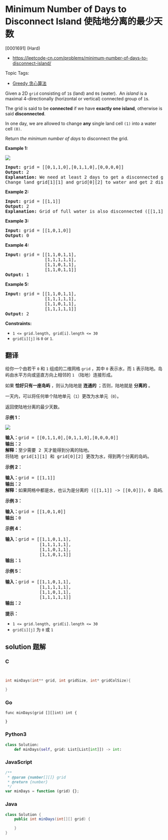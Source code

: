 # Minimum Number of Days to Disconnect Island 使陆地分离的最少天数

[0001691] (Hard)

- https://leetcode-cn.com/problems/minimum-number-of-days-to-disconnect-island/

Topic Tags:

- [Greedy 贪心算法](https://leetcode-cn.com/tag/greedy/)

Given a 2D `grid` consisting of `1`s (land) and `0`s (water).  An _island_ is a maximal 4-directionally (horizontal or vertical) connected group of `1`s.

The grid is said to be **connected** if we have **exactly one island**, otherwise is said **disconnected**.

In one day, we are allowed to change **any** single land cell `(1)` into a water cell `(0)`.

Return _the minimum number of days_ to disconnect the grid.

**Example 1:**

**![](https://assets.leetcode.com/uploads/2020/08/13/1926_island.png)**

<pre><strong>Input:</strong> grid = [[0,1,1,0],[0,1,1,0],[0,0,0,0]]
<strong>Output:</strong> 2
<strong>Explanation:</strong> We need at least 2 days to get a disconnected grid.
Change land grid[1][1] and grid[0][2] to water and get 2 disconnected island.
</pre>

**Example 2:**

<pre><strong>Input:</strong> grid = [[1,1]]
<strong>Output:</strong> 2
<strong>Explanation: </strong>Grid of full water is also disconnected ([[1,1]] -&gt; [[0,0]]), 0 islands.
</pre>

**Example 3:**

<pre><strong>Input:</strong> grid = [[1,0,1,0]]
<strong>Output:</strong> 0
</pre>

**Example 4:**

<pre><strong>Input:</strong> grid = [[1,1,0,1,1],
&nbsp;              [1,1,1,1,1],
&nbsp;              [1,1,0,1,1],
&nbsp;              [1,1,0,1,1]]
<strong>Output:</strong> 1
</pre>

**Example 5:**

<pre><strong>Input:</strong> grid = [[1,1,0,1,1],
&nbsp;              [1,1,1,1,1],
&nbsp;              [1,1,0,1,1],
&nbsp;              [1,1,1,1,1]]
<strong>Output:</strong> 2
</pre>

**Constraints:**

- `1 <= grid.length, grid[i].length <= 30`
- `grid[i][j]` is `0` or `1`.

## 翻译

给你一个由若干 `0` 和 `1` 组成的二维网格 `grid` ，其中 `0` 表示水，而 `1` 表示陆地。岛屿由水平方向或竖直方向上相邻的 `1` （陆地）连接形成。

如果 **恰好只有一座岛屿** ，则认为陆地是 **连通的** ；否则，陆地就是 **分离的** 。

一天内，可以将任何单个陆地单元（`1`）更改为水单元（`0`）。

返回使陆地分离的最少天数。

**示例 1：**

**![](https://assets.leetcode-cn.com/aliyun-lc-upload/uploads/2020/08/30/1926_island.png)**

<pre><strong>输入：</strong>grid = [[0,1,1,0],[0,1,1,0],[0,0,0,0]]
<strong>输出：</strong>2
<strong>解释：</strong>至少需要 2 天才能得到分离的陆地。
将陆地 grid[1][1] 和 grid[0][2] 更改为水，得到两个分离的岛屿。
</pre>

**示例 2：**

<pre><strong>输入：</strong>grid = [[1,1]]
<strong>输出：</strong>2
<strong>解释：</strong>如果网格中都是水，也认为是分离的 ([[1,1]] -&gt; [[0,0]])，0 岛屿。
</pre>

**示例 3：**

<pre><strong>输入：</strong>grid = [[1,0,1,0]]
<strong>输出：</strong>0
</pre>

**示例 4：**

<pre><strong>输入：</strong>grid = [[1,1,0,1,1],
&nbsp;            [1,1,1,1,1],
&nbsp;            [1,1,0,1,1],
&nbsp;            [1,1,0,1,1]]
<strong>输出：</strong>1
</pre>

**示例 5：**

<pre><strong>输入：</strong>grid = [[1,1,0,1,1],
&nbsp;            [1,1,1,1,1],
&nbsp;            [1,1,0,1,1],
&nbsp;            [1,1,1,1,1]]
<strong>输出：</strong>2
</pre>

**提示：**

- `1 <= grid.length, grid[i].length <= 30`
- `grid[i][j]` 为 `0` 或 `1`

## solution 题解

### C

```c


int minDays(int** grid, int gridSize, int* gridColSize){

}
```

### Go

```golang
func minDays(grid [][]int) int {

}
```

### Python3

```python
class Solution:
    def minDays(self, grid: List[List[int]]) -> int:
```

### JavaScript

```javascript
/**
 * @param {number[][]} grid
 * @return {number}
 */
var minDays = function (grid) {};
```

### Java

```java
class Solution {
    public int minDays(int[][] grid) {

    }
}
```
